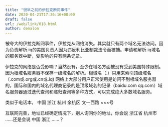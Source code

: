 ```yaml
---
title: "很早之前的伊拉克断网事件"
date: 2020-04-21T17:36:16+08:00
draft: false
url: /web/link/018.html
author: denalon
---
```


被夸大的伊拉克断网事件，伊拉克从网络消失。其实就只有两个域名无法访问。因为负责解析.iq的美国负责人因为违反利比亚制裁法令而被捕。申请和解析.iq域名的服务器中断，受影响的只有两条记录。

伊拉克的网络是否受影响？当然没有，至少在域名方面被没有受到美国特殊限制。
因为根域名服务器不保存一级域名的解析。根域名（.）只用来索引顶级域名（.com或.org或.cn或.iq) 网络上大部分用户正常使用是访问不到根域名服务器的，国际和国内的域名代理商记录的是顶级域名的记录（baidu.com  qq.com）域名服务器通过迭代查询和递归查询等多种方式，可以完成绝大多数域名服务。

类似于电话本，
中国  浙江  杭州 余杭区 文一西路 ×××号


互联网完善，地址已经确定情况下，别人询问你的地址，你会说 浙江省 杭州市 ……还是会说 中国  浙江 ……？

